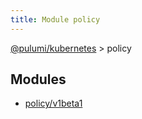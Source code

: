 ```yaml
---
title: Module policy
---
```


<a href="../index.html">@pulumi/kubernetes</a> &gt; policy


<h2 class="pdoc-module-header">Modules</h2>

* <a href="v1beta1">policy/v1beta1</a>

